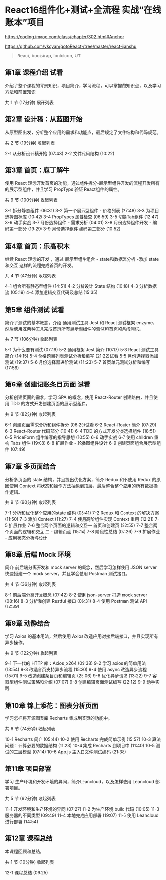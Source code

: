 # React16组件化+测试+全流程 实战“在线账本”项目
https://coding.imooc.com/class/chapter/302.html#Anchor

https://github.com/vkcyan/gotoReact-/tree/master/react-jianshu

>React, bootstrap, ionicicon, UT    

## 第1章 课程介绍 试看
介绍了整个课程的背景知识，项目简介，学习流程，可以掌握的知识点，以及学习方法和前置知识

共 1 节 (17分钟) 展开列表

## 第2章 设计稿：从蓝图开始
从原型图出发，分析整个应用的需求和功能点，最后规定了文件结构和代码规范。

共 2 节 (19分钟) 收起列表

 2-1 从分析设计稿开始 (07:43)
 2-2 文件代码结构 (10:22)

## 第3章 首页：庖丁解牛
使用 React 理念开发首页的功能，通过组件拆分-展示型组件开发的流程开发所有的展示型组件，并且学习 PropTyps 验证 React组件的属性。

共 9 节 (100分钟) 收起列表

 3-1 拆分静态组件 (06:31)
 3-2 第一个展示型组件 - 价格列表 (27:48)
 3-3 为项目选择图标库 (10:42)
 3-4 PropTypes 属性检查 (06:59)
 3-5 切换Tab组件 (12:47)
 3-6 动手实战
 3-7 月份选择组件 - 需求分析 (04:01)
 3-8 月份选择组件开发 - 编码第一部分 (19:29)
 3-9 月份选择组件 编码第二部分 (10:52)
## 第4章 首页：乐高积木
继续 React 理念的开发 ，通过 展示型组件组合 - state和数据流分析 -添加 state 和交互 这样的流程完成首页的开发。

共 4 节 (47分钟) 收起列表

 4-1 组合所有静态型组件 (14:51)
 4-2 分析设计 State 结构 (10:18)
 4-3 分析数据流 (05:19)
 4-4 添加逻辑交互代码及总结 (15:35)
## 第5章 组件测试 试看
简介了测试的基本概念，介绍 通用测试工具 Jest 和 React 测试框架 enzyme，然后使用这两种工具完成首页所有展示型组件的测试和首页的集成测试。

共 7 节 (106分钟) 收起列表

 5-1 为什么要有测试 (07:19)
 5-2 通用框架 Jest 简介 (10:17)
 5-3 React 测试工具简介 (14:15)
 5-4 价格题目列表测试分析和编写 (21:22)试看
 5-5 月份选择器添加测试 (19:37)
 5-6 月份选择器进阶测试 (14:23)
 5-7 首页单元测试分析和编写 (17:56)
## 第6章 创建记账条目页面 试看
分析创建页面的需求，学习 SPA 的概念，使用 React-Router 创建路由，并且使用 TDD 的方式开发创建页面的展示型组件。

共 9 节 (82分钟) 收起列表

 6-1 创建页面需求分析和组件拆分 (06:29)试看
 6-2 React-Router 简介 (07:29)
 6-3 React-Router 代码部分 (10:41)
 6-4 TDD 的方式开发分类选择组件 (18:51)
 6-5 PriceForm 组件编写的指导思想 (10:55)
 6-6 动手实战
 6-7 使用 children 重构 Tabs 组件 (19:08)
 6-8 扩展作业 - 轮播图组件设计
 6-9 创建页面组合展示型组件 (07:49)
## 第7章 多页面结合
分析多页面的 state 结构，并且提出优化方案，简介 Redux 和不使用 Redux 的原因使用 Context 将状态和操作方法抽象到顶层，最后整合整个应用的所有数据操作逻辑。

共 9 节 (90分钟) 收起列表

 7-1 分析和优化整个应用的state 结构 (08:41)
 7-2 Redux 和 Context 的解决方案 (11:50)
 7-3 添加 Context (11:27)
 7-4 使用高阶组件实现 Context 重用 (12:21)
 7-5 扩展作业
 7-6 整合两个页面的逻辑和交互— 首页和创建页 (22:55)
 7-7 整合两个页面的逻辑和交互 二 - 编辑页面 (15:14)
 7-8 阶段性总结 (07:26)
 7-9 扩展作业 - 应用状态分析与设计
## 第8章 后端 Mock 环境
简介 前后端分离开发和 mock server 的概念，然后学习怎样使用 JSON server 快速搭建一个 mock server，并且学会使用 Postman 测试接口。

共 4 节 (36分钟) 收起列表

 8-1 前后端分离开发概念 (07:42)
 8-2 使用 json-server 打造 mock server (08:16)
 8-3 分析和创建 Restful 接口 (06:31)
 8-4 使用 Postman 测试 API (12:39)
## 第9章 动静结合
学习 Axios 的基本用法，然后使用 Axios 改造应用对接后端接口，并且实现所有异步操作。

共 9 节 (122分钟) 收起列表

 9-1 下一代的 HTTP 库：Axios_x264 (09:38)
 9-2 学习 axios 的简单用法 (13:54)
 9-3 改造首页支持异步流程 (15:30)
 9-4 使用 async 改造异步流程 (15:01)
 9-5 改造创建条目页和编辑页 (25:06)
 9-6 优化异步请求 (13:22)
 9-7 容器型组件测试策略和介绍 (07:07)
 9-8 创建编辑页面测试编写 (22:12)
 9-9 动手实践
## 第10章 锦上添花：图表分析页面
学习怎样将开源图表库 Recharts 集成到首页的功能中。

共 6 节 (74分钟) 收起列表

 10-1 Recharts 简介 (05:44)
 10-2 使用 Recharts 完成简单示例 (15:57)
 10-3 算法问题：计算必要的数据结构 (11:23)
 10-4 集成 Recharts 到项目中 (11:40)
 10-5 测试的三层模型 (07:14)
 10-6 App.js 主入口文件测试编码 (21:38)
## 第11章 项目部署
学习 生产环境和开发环境的异同，简介Leancloud，以及怎样使用 Leancloud 部署项目。

共 5 节 (62分钟) 收起列表

 11-1 开发环境和生产环境的异同 (07:27)
 11-2 为生产环境 build 代码 (10:05)
 11-3 服务器的不同类型 (09:49)
 11-4 本地完成应用部署 (19:07)
 11-5 使用 Leancloud 进行部署 (14:54)


## 第12章 课程总结
本课程回顾和总结。

共 1 节 (10分钟) 收起列表

 12-1 课程总结 (09:25)